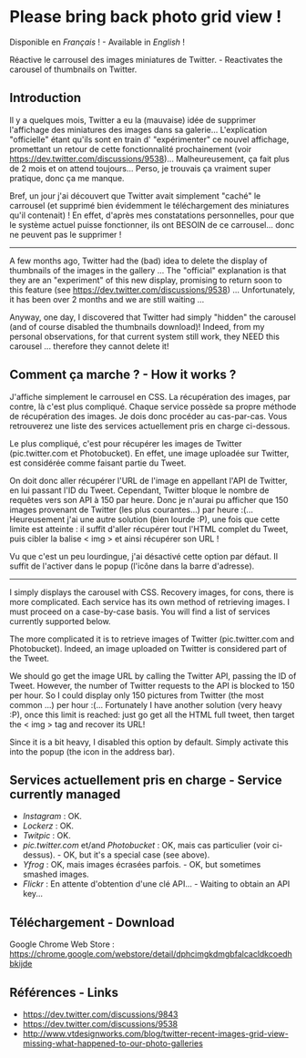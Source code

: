 ﻿Please bring back photo grid view !
===================================

Disponible en *Français* ! - Available in *English* !

Réactive le carrousel des images miniatures de Twitter. - Reactivates the carousel of thumbnails on Twitter.

Introduction
------------

Il y a quelques mois, Twitter a eu la (mauvaise) idée de supprimer l'affichage des miniatures des images dans sa galerie...
L'explication "officielle" étant qu'ils sont en train d' "expérimenter" ce nouvel affichage, promettant un retour de cette fonctionnalité prochainement (voir https://dev.twitter.com/discussions/9538)...
Malheureusement, ça fait plus de 2 mois et on attend toujours... Perso, je trouvais ça vraiment super pratique, donc ça me manque.

Bref, un jour j'ai découvert que Twitter avait simplement "caché" le carrousel (et supprimé bien évidemment le téléchargement des miniatures qu'il contenait) !
En effet, d'après mes constatations personnelles, pour que le système actuel puisse fonctionner, ils ont BESOIN de ce carrousel... donc ne peuvent pas le supprimer !

---

A few months ago, Twitter had the (bad) idea to delete the display of thumbnails of the images in the gallery ...
The "official" explanation is that they are an "experiment" of this new display, promising to return soon to this feature (see https://dev.twitter.com/discussions/9538) ...
Unfortunately, it has been over 2 months and we are still waiting ...

Anyway, one day, I discovered that Twitter had simply "hidden" the carousel (and of course disabled the thumbnails download)!
Indeed, from my personal observations, for that current system still work, they NEED this carousel ... therefore they cannot delete it!


Comment ça marche ? - How it works ?
------------------------------------

J'affiche simplement le carrousel en CSS. La récupération des images, par contre, là c'est plus compliqué. Chaque service possède sa propre méthode de récupération des images. Je dois donc procéder au cas-par-cas.
Vous retrouverez une liste des services actuellement pris en charge ci-dessous.

Le plus compliqué, c'est pour récupérer les images de Twitter (pic.twitter.com et Photobucket). En effet, une image uploadée sur Twitter, est considérée comme faisant partie du Tweet.

On doit donc aller récupérer l'URL de l'image en appellant l'API de Twitter, en lui passant l'ID du Tweet. Cependant, Twitter bloque le nombre de requêtes vers son API à 150 par heure.
Donc je n'aurai pu afficher que 150 images provenant de Twitter (les plus courantes...) par heure :(... Heureusement j'ai une autre solution (bien lourde :P), une fois que cette limite est atteinte : il suffit d'aller récupérer tout l'HTML complet du Tweet, puis cibler la balise < img > et ainsi récupérer son URL !

Vu que c'est un peu lourdingue, j'ai désactivé cette option par défaut. Il suffit de l'activer dans le popup (l'icône dans la barre d'adresse).

---

I simply displays the carousel with CSS. Recovery images, for cons, there is more complicated. Each service has its own method of retrieving images. I must proceed on a case-by-case basis.
You will find a list of services currently supported below.

The more complicated it is to retrieve images of Twitter (pic.twitter.com and Photobucket). Indeed, an image uploaded on Twitter is considered part of the Tweet.

We should go get the image URL by calling the Twitter API, passing the ID of Tweet. However, the number of Twitter requests to the API is blocked to 150 per hour.
So I could display only 150 pictures from Twitter (the most common ...) per hour :(... Fortunately I have another solution (very heavy :P), once this limit is reached: just go get all the HTML full tweet, then target the < img > tag and recover its URL!

Since it is a bit heavy, I disabled this option by default. Simply activate this into the popup (the icon in the address bar).


Services actuellement pris en charge - Service currently managed
----------------------------------------------------------------

* *Instagram* : OK.
* *Lockerz* : OK.
* *Twitpic* : OK.
* *pic.twitter.com* et/and *Photobucket* : OK, mais cas particulier (voir ci-dessus). - OK, but it's a special case (see above).
* *Yfrog* : OK, mais images écrasées parfois. - OK, but sometimes smashed images.
* *Flickr* : En attente d'obtention d'une clé API... - Waiting to obtain an API key...


Téléchargement - Download
-------------------------

Google Chrome Web Store : https://chrome.google.com/webstore/detail/dphcimgkdmgbfalcacldkcoedhbkijde


Références - Links
------------------

* https://dev.twitter.com/discussions/9843
* https://dev.twitter.com/discussions/9538
* http://www.vtdesignworks.com/blog/twitter-recent-images-grid-view-missing-what-happened-to-our-photo-galleries
